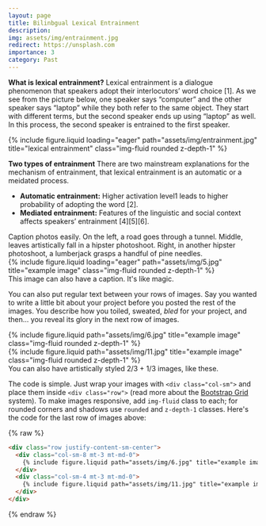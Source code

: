 ```yaml
---
layout: page
title: Bilinbgual Lexical Entrainment
description:
img: assets/img/entrainment.jpg
redirect: https://unsplash.com
importance: 3
category: Past
---
```


<strong>What is lexical entrainment?</strong>
Lexical entrainment is a dialogue phenomenon that speakers adopt their interlocutors’ word choice [1]. As we see from the picture below, one speaker says “computer” and the other speaker says “laptop” while they both refer to the same object. They start with different terms, but the second speaker ends up using “laptop” as well. In this process, the second speaker is entrained to the first speaker.

<div class="row">
    <div class="col-sm mt-3 mt-md-0">
        {% include figure.liquid loading="eager" path="assets/img/entrainment.jpg" title="lexical entrainment" class="img-fluid rounded z-depth-1" %}
    </div>
</div>

<strong>Two types of entrainment</strong>
There are two mainstream explanations for the mechanism of entrainment, that lexical entrainment is an automatic or a meidated process.

<div class="highlighted-content">
    <ul>
        <li><strong>Automatic entrainment:</strong> Higher activation level1 leads to higher probability of adopting the word [2].</li>
        <li><strong>Mediated entrainment:</strong> Features of the linguistic and social context affects speakers’ entrainment [4][5][6].</li>
    </ul>
</div>

<div class="caption">
    Caption photos easily. On the left, a road goes through a tunnel. Middle, leaves artistically fall in a hipster photoshoot. Right, in another hipster photoshoot, a lumberjack grasps a handful of pine needles.
</div>
<div class="row">
    <div class="col-sm mt-3 mt-md-0">
        {% include figure.liquid loading="eager" path="assets/img/5.jpg" title="example image" class="img-fluid rounded z-depth-1" %}
    </div>
</div>
<div class="caption">
    This image can also have a caption. It's like magic.
</div>

You can also put regular text between your rows of images.
Say you wanted to write a little bit about your project before you posted the rest of the images.
You describe how you toiled, sweated, _bled_ for your project, and then... you reveal its glory in the next row of images.

<div class="row justify-content-sm-center">
    <div class="col-sm-8 mt-3 mt-md-0">
        {% include figure.liquid path="assets/img/6.jpg" title="example image" class="img-fluid rounded z-depth-1" %}
    </div>
    <div class="col-sm-4 mt-3 mt-md-0">
        {% include figure.liquid path="assets/img/11.jpg" title="example image" class="img-fluid rounded z-depth-1" %}
    </div>
</div>
<div class="caption">
    You can also have artistically styled 2/3 + 1/3 images, like these.
</div>

The code is simple.
Just wrap your images with `<div class="col-sm">` and place them inside `<div class="row">` (read more about the <a href="https://getbootstrap.com/docs/4.4/layout/grid/">Bootstrap Grid</a> system).
To make images responsive, add `img-fluid` class to each; for rounded corners and shadows use `rounded` and `z-depth-1` classes.
Here's the code for the last row of images above:

{% raw %}

```html
<div class="row justify-content-sm-center">
  <div class="col-sm-8 mt-3 mt-md-0">
    {% include figure.liquid path="assets/img/6.jpg" title="example image" class="img-fluid rounded z-depth-1" %}
  </div>
  <div class="col-sm-4 mt-3 mt-md-0">
    {% include figure.liquid path="assets/img/11.jpg" title="example image" class="img-fluid rounded z-depth-1" %}
  </div>
</div>
```

{% endraw %}
